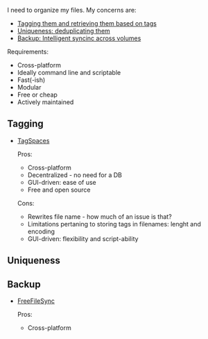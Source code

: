 I need to organize my files. My concerns are:
 - [Tagging them and retrieving them based on tags](#tagging)
 - [Uniqueness: deduplicating them](#uniqueness)
 - [Backup: Intelligent syncinc across volumes](#backup)
 

Requirements:
 
 * Cross-platform
 * Ideally command line and scriptable
 * Fast(-ish)
 * Modular
 * Free or cheap
 * Actively maintained
 
## Tagging


 * [TagSpaces](https://www.tagspaces.org/)
 
   Pros:
    * Cross-platform
    * Decentralized - no need for a DB
    * GUI-driven: ease of use
    * Free and open source
   
   Cons:
    * Rewrites file name - how much of an issue is that?
    * Limitations pertaning to storing tags in filenames: lenght and encoding
    * GUI-driven: flexibility and script-ability

## Uniqueness


## Backup

 * [FreeFileSync](https://freefilesync.org/)
 
   Pros:
    * Cross-platform
